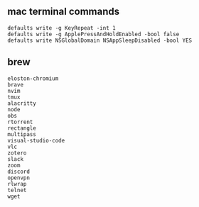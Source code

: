 ## mac terminal commands
    defaults write -g KeyRepeat -int 1
    defaults write -g ApplePressAndHoldEnabled -bool false
    defaults write NSGlobalDomain NSAppSleepDisabled -bool YES
## brew
    eloston-chromium
    brave
    nvim
    tmux
    alacritty
    node
    obs
    rtorrent
    rectangle
    multipass
    visual-studio-code
    vlc
    zotero
    slack
    zoom
    discord
    openvpn
    rlwrap
    telnet
    wget
